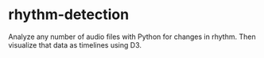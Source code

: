 # rhythm-detection
Analyze any number of audio files with Python for changes in rhythm. Then visualize that data as timelines using D3.
